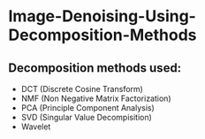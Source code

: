 # Image-Denoising-Using-Decomposition-Methods

## Decomposition methods used:
- DCT (Discrete Cosine Transform)
- NMF (Non Negative Matrix Factorization)
- PCA (Principle Component Analysis)
- SVD (Singular Value Decompisition)
- Wavelet
